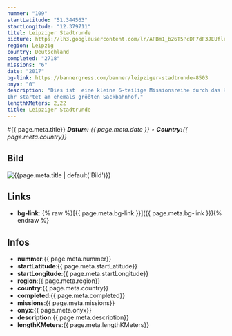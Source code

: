```yaml
---
nummer: "109"
startLatitude: "51.344563"
startLongitude: "12.379711"
titel: Leipziger Stadtrunde
picture: https://lh3.googleusercontent.com/lr/AFBm1_b26T5PcDF7dF3JEUflrQrjfaAmTRiHwKmgbgS8BtvB64BlO_0Prs1xtRs_t2pSSNWsvYzRYjmW76eOFRyyoF9QjA5X3vM0R5UiqOs1cPem-TNH20iuEdw90zY8jsTBbtBWPGKvlxLdCsDyAN7C6Trnb02Lsd2H4plptR7q2HZiFr7tqx9kmXMjOpNhOy7KaVrLyJveLET37XuoJ3NRzZ3UTTuSRat-d5uJAYiH1xrqR7XUTnfYgMvT0f0eW950yEt73wNU9IeUtKPOrYAlgpHJRBvrIIKejFsjna3o8XumeOFw3Zl9JMXdEQ8ZDA-zdaf5F65kKPH1XPKwZtMlC4D3L8BXrEN3RSyUi9on40cpvX4dLKJecRXjJQ3qPdoZNUOJ347jHJmkaQUy2NweMsSmNHijf0_tMbHp_HNDEv0JZ1L2rhefnWC-4RKElJSMvFXTp0V083PnRORysbnYNsjEwkfcC3YSsTapIJx77UEtgu8EwvB7urFdPsdi0UXEYlHJwythmikPZEtOgkqpbSTBLKIIt3mGjWxEqglR3_alEUcM_6zigKLJ9UtFdzI9hub6dH7PBY-C00kjk98xIi_TDZ_Rrc4wiEbhuKsDRVCtWfnj3KyXKQJBhw4FeCSrkC6r6duX2WB-UHzGls4hoQMy_G1M4C_Nc-X46GydjA1Rt_clIau8baBAGS-3NomB6V0yMVXI4zRvReKElbXRXI2B1mOpa765BLbzLFsglg9Vmxhur5pILJFRqJvx2QEX0_s1I9qPq_xX7nsugwttdF1dLgNzJ8b-uxhbrpv7YLqcDuSb1tDta1M-30WNDXrjELiYs1UlFBzMtDTyxKCSTO2yFIFZHWl1L87l
region: Leipzig
country: Deutschland
completed: "2718"
missions: "6"
date: "2017"
bg-link: https://bannergress.com/banner/leipziger-stadtrunde-8503
onyx: "0"
description: "Dies ist  eine kleine 6-teilige Missionsreihe durch das Herz der Messestadt und führt euch an dein Sehenswürdigkeiten des alten und neuen Leipzigs.
Ihr startet am ehemals größten Sackbahnhof."
lengthKMeters: 2,22
title: Leipziger Stadtrunde
---
```


#{{ page.meta.title}}
_**Datum:** {{ page.meta.date }} • **Country:**{{ page.meta.country}}_

## Bild
![{{page.meta.title | default('Bild')}}]({{page.meta.picture}})

## Links
- **bg-link**: {% raw %}[{{ page.meta.bg-link }}]({{ page.meta.bg-link }}){% endraw %}

## Infos
- **nummer**:{{ page.meta.nummer}}
- **startLatitude**:{{ page.meta.startLatitude}}
- **startLongitude**:{{ page.meta.startLongitude}}
- **region**:{{ page.meta.region}}
- **country**:{{ page.meta.country}}
- **completed**:{{ page.meta.completed}}
- **missions**:{{ page.meta.missions}}
- **onyx**:{{ page.meta.onyx}}
- **description**:{{ page.meta.description}}
- **lengthKMeters**:{{ page.meta.lengthKMeters}}

